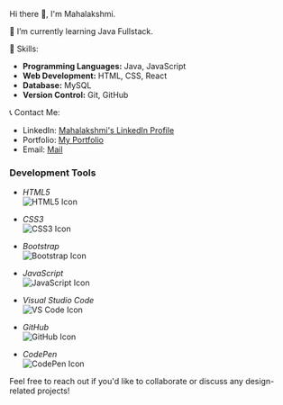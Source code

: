 Hi there 👋, I'm Mahalakshmi.

🌱 I’m currently learning Java Fullstack.

🎯 Skills:

- **Programming Languages:** Java, JavaScript
- **Web Development:** HTML, CSS, React
- **Database:** MySQL
- **Version Control:** Git, GitHub

📞 Contact Me:

- LinkedIn: [Mahalakshmi's LinkedIn Profile](https://www.linkedin.com/in/mahalakshmi-b-s-098a92213)
- Portfolio: [My Portfolio](https://mahaps1008.github.io/portfolio/)
- Email: [Mail](mailto:youremail@example.com)

  

 
### Development Tools

- *HTML5*  
  ![HTML5 Icon](https://img.icons8.com/color/48/000000/html-5--v1.png)

- *CSS3*  
  ![CSS3 Icon](https://img.icons8.com/color/48/000000/css3.png)

- *Bootstrap*  
  ![Bootstrap Icon](https://img.icons8.com/color/48/000000/bootstrap.png)

- *JavaScript*  
  ![JavaScript Icon](https://img.icons8.com/color/48/000000/javascript.png)

- *Visual Studio Code*  
  ![VS Code Icon](https://img.icons8.com/color/48/000000/visual-studio-code-2019.png)

- *GitHub*  
  ![GitHub Icon](https://img.icons8.com/fluent/48/000000/github.png)

- *CodePen*  
  ![CodePen Icon](https://img.icons8.com/ios-filled/50/000000/codepen.png)

Feel free to reach out if you'd like to collaborate or discuss any design-related projects!
